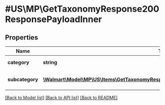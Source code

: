 # #US\MP\GetTaxonomyResponse200ResponsePayloadInner

## Properties

Name | Type | Description | Notes
------------ | ------------- | ------------- | -------------
**category** | **string** | Type of item | [optional]
**subcategory** | [**\Walmart\Model\MP\US\Items\GetTaxonomyResponse200ResponsePayloadInnerSubcategoryInner[]**](GetTaxonomyResponse200ResponsePayloadInnerSubcategoryInner.md) | Specific kind of category | [optional]


[[Back to Model list]](../) [[Back to API list]](../../Api/US/MP) [[Back to README]](../../README.md)
